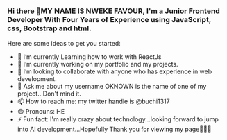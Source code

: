 ### Hi there 👋MY NAME IS NWEKE FAVOUR, I'm a Junior Frontend Developer With Four Years of Experience using JavaScript, css, Bootstrap and html.

<!--
**Oknown15/Oknown15** is a ✨ _special_ ✨ repository because its `README.md` (this file) appears on your GitHub profile.

.
-->
Here are some ideas to get you started:

- 🔭 I’m currently Learning how to work with ReactJs 
- 🌱 I’m currently working on my portfolio and my projects.
- 👯 I’m looking to collaborate with anyone who has experience in web development.
- 💬 Ask me about my username OKNOWN is the name of one of my project...Don't mind it.
- 📫 How to reach me: my twitter handle is @buchi1317
- 😄 Pronouns: HE
- ⚡ Fun fact: I'm really crazy about technology...looking forward to jump into AI development...Hopefully
Thank you for viewing my page🤲🙏🙏
